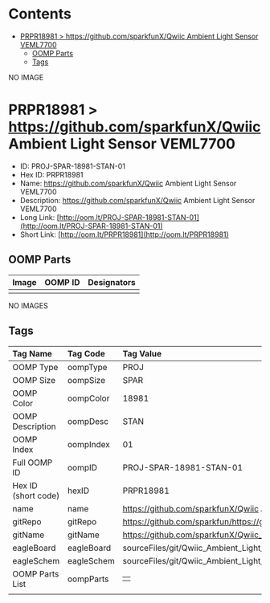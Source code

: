 



Contents
========

* [PRPR18981 > https://github.com/sparkfunX/Qwiic Ambient Light Sensor VEML7700](#prpr18981--httpsgithubcomsparkfunxqwiic-ambient-light-sensor-veml7700)
	* [OOMP Parts](#oomp-parts)
	* [Tags](#tags)
  
NO IMAGE  
# PRPR18981 > https://github.com/sparkfunX/Qwiic Ambient Light Sensor VEML7700

- ID: PROJ-SPAR-18981-STAN-01
- Hex ID: PRPR18981
- Name: https://github.com/sparkfunX/Qwiic Ambient Light Sensor VEML7700
- Description: https://github.com/sparkfunX/Qwiic Ambient Light Sensor VEML7700
- Long Link: [http://oom.lt/PROJ-SPAR-18981-STAN-01](http://oom.lt/PROJ-SPAR-18981-STAN-01)
- Short Link: [http://oom.lt/PRPR18981](http://oom.lt/PRPR18981)

## OOMP Parts
  

|Image|OOMP ID|Designators|
| :--- | :--- | :--- |
||||
  
NO IMAGES  
## Tags
  

|Tag Name|Tag Code|Tag Value|
| :--- | :--- | :--- |
|OOMP Type|oompType|PROJ|
|OOMP Size|oompSize|SPAR|
|OOMP Color|oompColor|18981|
|OOMP Description|oompDesc|STAN|
|OOMP Index|oompIndex|01|
|Full OOMP ID|oompID|PROJ-SPAR-18981-STAN-01|
|Hex ID (short code)|hexID|PRPR18981|
|name|name|https://github.com/sparkfunX/Qwiic Ambient Light Sensor VEML7700|
|gitRepo|gitRepo|https://github.com/sparkfun/https://github.com/sparkfunX/Qwiic_Ambient_Light_Sensor_VEML7700|
|gitName|gitName|https://github.com/sparkfunX/Qwiic_Ambient_Light_Sensor_VEML7700|
|eagleBoard|eagleBoard|sourceFiles/git/Qwiic_Ambient_Light_Sensor_VEML7700/Hardware/Qwiic_VEML7700.brd|
|eagleSchem|eagleSchem|sourceFiles/git/Qwiic_Ambient_Light_Sensor_VEML7700/Hardware/Qwiic_VEML7700.sch|
|OOMP Parts List|oompParts|<table><tr><td></td></tr></table>|
||||

